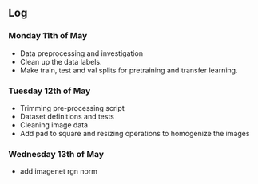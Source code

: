 ## Log 
### Monday 11th of May
* Data preprocessing and investigation
* Clean up the data labels.
* Make train, test and val splits for pretraining and transfer learning.

### Tuesday 12th of May
* Trimming pre-processing script
* Dataset definitions and tests
* Cleaning image data
* Add pad to square and resizing operations to homogenize the images

### Wednesday 13th of May
* add imagenet rgn norm





